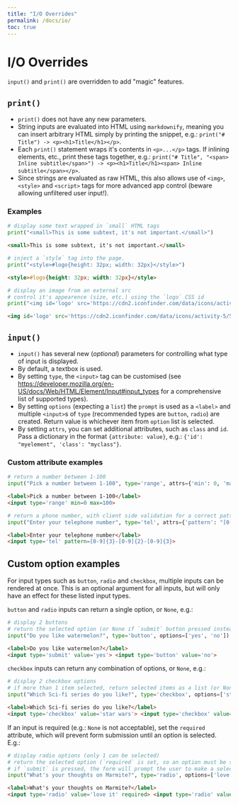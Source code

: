 ```yaml
---
title: "I/O Overrides"
permalink: /docs/io/
toc: true
---
```


# I/O Overrides
`input()` and `print()` are overridden to add "magic" features.

## `print()`

* `print()` does not have any new parameters.
* String inputs are evaluated into HTML using `markdownify`, meaning you can insert arbitrary HTML simply by printing the snippet, e.g.: `print("# Title") -> <p><h1>Title</h1></p>`.
* Each `print()` statement wraps it's contents in `<p>...</p>` tags. If inlining elements, etc., print these tags together, e.g.: `print("# Title", "<span> Inline subtitle</span>") -> <p><h1>Title</h1><span> Inline subtitle</span></p>`.
* Since strings are evaluated as raw HTML, this also allows use of `<img>`, `<style>` and `<script>` tags for more advanced app control (beware allowing unfiltered user input!).

### Examples
```python
# display some text wrapped in `small` HTML tags
print("<small>This is some subtext, it's not important.</small>")
```

```html
<small>This is some subtext, it's not important.</small>
```

```python
# inject a `style` tag into the page.
print("<style>#logo{height: 32px; width: 32px}</style>")
```

```html
<style>#logo{height: 32px; width: 32px}</style>
```

```python
# display an image from an external src
# control it's appearence (size, etc.) using the `logo` CSS id
print("<img id='logo' src='https://cdn2.iconfinder.com/data/icons/activity-5/50/1F3A8-artist-palette-1024.png'>")
```

```html
<img id='logo' src='https://cdn2.iconfinder.com/data/icons/activity-5/50/1F3A8-artist-palette-1024.png'>
```

## `input()`

* `input()` has several new (_optional_) parameters for controlling what type of input is displayed.
* By default, a textbox is used.
* By setting `type`, the `<input>` tag can be customised (see https://developer.mozilla.org/en-US/docs/Web/HTML/Element/Input#input_types for a comprehensive list of supported types).
* By setting `options` (expecting a `list`) the `prompt` is used as a `<label>` and multiple `<input>`s of `type` (recommended types are `button`, `radio`) are created. Return value is whichever item from `option` list is selected. 
* By setting `attrs`, you can set additional attributes, such as `class` and `id`. Pass a dictionary in the format `{attribute: value}`, e.g.: `{'id': "myelement", 'class': "myclass"}`.

### Custom attribute examples
```python
# return a number between 1-100
input("Pick a number between 1-100", type='range', attrs={'min': 0, 'max': 100})
```

```html
<label>Pick a number between 1-100</label>
<input type='range' min=0 max=100>
```

```python
# return a phone number, with client side validation for a correct pattern
input("Enter your telephone number", type='tel', attrs={'pattern': "[0-9]{3}-[0-9]{2}-[0-9]{3}"})
```

```html
<label>Enter your telephone number</label>
<input type='tel' pattern=[0-9]{3}-[0-9]{2}-[0-9]{3}>
```

## Custom option examples
For input types such as `button`, `radio` and `checkbox`, multiple inputs can be rendered at once. This is an optional argument for all inputs, but will only have an effect for these listed input types.

`button` and `radio` inputs can return a single option, or `None`, e.g.:
```python
# display 2 buttons
# return the selected option (or None if `submit` button pressed instead)
input("Do you like watermelon?", type='button', options=['yes', 'no'])
```

```html
<label>Do you like watermelon?</label>
<input type='submit' value='yes'> <input type='button' value='no'>
```

`checkbox` inputs can return any combination of options, or `None`, e.g.:
```python
# display 2 checkbox options
# if more than 1 item selected, return selected items as a list (or None if `submit` button pressed instead)
input("Which Sci-fi series do you like?", type='checkbox', options=['star wars', 'star trek'])
```

```html
<label>Which Sci-fi series do you like?</label>
<input type='checkbox' value='star wars'> <input type='checkbox' value='star trek'>
```

If an input is required (e.g.: `None` is not acceptable), set the `required` attribute, which will prevent form submission until an option is selected. E.g.:
```python
# display radio options (only 1 can be selected)
# return the selected option (`required` is set, so an option must be selected)
# if `submit` is pressed, the form will prompt the user to make a selection before being allowed to submit
input("What's your thoughts on Marmite?", type='radio', options=['love it', 'hate it'], attrs={'required': True})
```

```html
<label>What's your thoughts on Marmite?</label>
<input type='radio' value='love it' required> <input type='radio' value='hate it' required>
```
